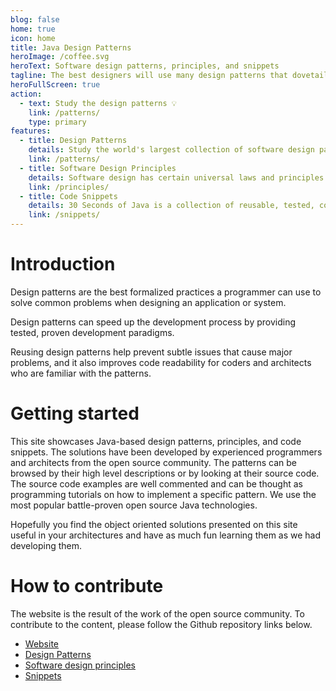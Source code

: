 ```yaml
---
blog: false
home: true
icon: home
title: Java Design Patterns
heroImage: /coffee.svg
heroText: Software design patterns, principles, and snippets
tagline: The best designers will use many design patterns that dovetail and intertwine to produce a greater whole --Erich Gamma
heroFullScreen: true
action:
  - text: Study the design patterns 💡
    link: /patterns/
    type: primary
features:
  - title: Design Patterns
    details: Study the world's largest collection of software design patterns implemented in Java.
    link: /patterns/
  - title: Software Design Principles
    details: Software design has certain universal laws and principles to guide the implementors.
    link: /principles/
  - title: Code Snippets
    details: 30 Seconds of Java is a collection of reusable, tested, copy-pasteable Java 11 compatible code snippets that you can understand in 30 seconds or less.
    link: /snippets/
---
```


# Introduction

Design patterns are the best formalized practices a programmer can use to
solve common problems when designing an application or system.

Design patterns can speed up the development process by providing tested, proven
development paradigms.

Reusing design patterns help prevent subtle issues that cause major
problems, and it also improves code readability for coders and architects who
are familiar with the patterns.

# Getting started

This site showcases Java-based design patterns, principles, and code snippets. The 
solutions have been developed by experienced programmers and architects from the 
open source community. The patterns can be browsed by their high level descriptions 
or by looking at their source code. The source code examples are well commented and 
can be thought as programming tutorials on how to implement a specific pattern. We 
use the most popular battle-proven open source Java technologies.

Hopefully you find the object oriented solutions presented on this site useful
in your architectures and have as much fun learning them as we had developing them.

# How to contribute

The website is the result of the work of the open source community. To contribute
to the content, please follow the Github repository links below.

- [Website](https://github.com/iluwatar/java-design-patterns-vuepress-web)
- [Design Patterns](https://github.com/iluwatar/java-design-patterns)
- [Software design principles](https://github.com/iluwatar/programming-principles)
- [Snippets](https://github.com/iluwatar/30-seconds-of-java)
